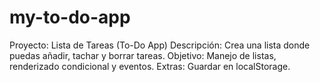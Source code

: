 # my-to-do-app
Proyecto: Lista de Tareas (To-Do App)
Descripción: Crea una lista donde puedas añadir, tachar y borrar tareas. Objetivo: Manejo de listas, renderizado condicional y eventos. Extras: Guardar en localStorage.
